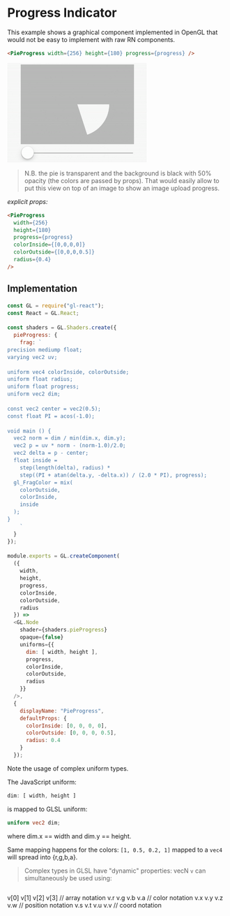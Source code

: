 # Progress Indicator

This example shows a graphical component implemented in OpenGL that would not be easy to implement with raw RN components.

```html
<PieProgress width={256} height={180} progress={progress} />
```

![](4.gif)

> N.B. the pie is transparent and the background is black with 50% opacity (the colors are passed by props). That would easily allow to put this view on top of an image to show an image upload progress.

*explicit props:*

```html
<PieProgress
  width={256}
  height={180}
  progress={progress}
  colorInside={[0,0,0,0]}
  colorOutside={[0,0,0,0.5]}
  radius={0.4}
/>
```

## Implementation

```js
const GL = require("gl-react");
const React = GL.React;

const shaders = GL.Shaders.create({
  pieProgress: {
    frag: `
precision mediump float;
varying vec2 uv;

uniform vec4 colorInside, colorOutside;
uniform float radius;
uniform float progress;
uniform vec2 dim;

const vec2 center = vec2(0.5);
const float PI = acos(-1.0);

void main () {
  vec2 norm = dim / min(dim.x, dim.y);
  vec2 p = uv * norm - (norm-1.0)/2.0;
  vec2 delta = p - center;
  float inside =
    step(length(delta), radius) *
    step((PI + atan(delta.y, -delta.x)) / (2.0 * PI), progress);
  gl_FragColor = mix(
    colorOutside,
    colorInside,
    inside
  );
}
    `
  }
});

module.exports = GL.createComponent(
  ({
    width,
    height,
    progress,
    colorInside,
    colorOutside,
    radius
  }) =>
  <GL.Node
    shader={shaders.pieProgress}
    opaque={false}
    uniforms={{
      dim: [ width, height ],
      progress,
      colorInside,
      colorOutside,
      radius
    }}
  />,
  {
    displayName: "PieProgress",
    defaultProps: {
      colorInside: [0, 0, 0, 0],
      colorOutside: [0, 0, 0, 0.5],
      radius: 0.4
    }
  });
```

Note the usage of complex uniform types.


The JavaScript uniform:
```js
dim: [ width, height ]
```

is mapped to GLSL uniform:
```glsl
uniform vec2 dim;
```

where dim.x == width and dim.y == height.


Same mapping happens for the colors: `[1, 0.5, 0.2, 1]` mapped to a `vec4` will spread into {r,g,b,a}.

> Complex types in GLSL have "dynamic" properties:
vecN `v` can simultaneously be used using:

>```
v[0]  v[1]  v[2]  v[3]  // array notation
v.r   v.g   v.b   v.a   // color notation
v.x   v.y   v.z   v.w   // position notation
v.s   v.t   v.u   v.v   // coord notation
```

